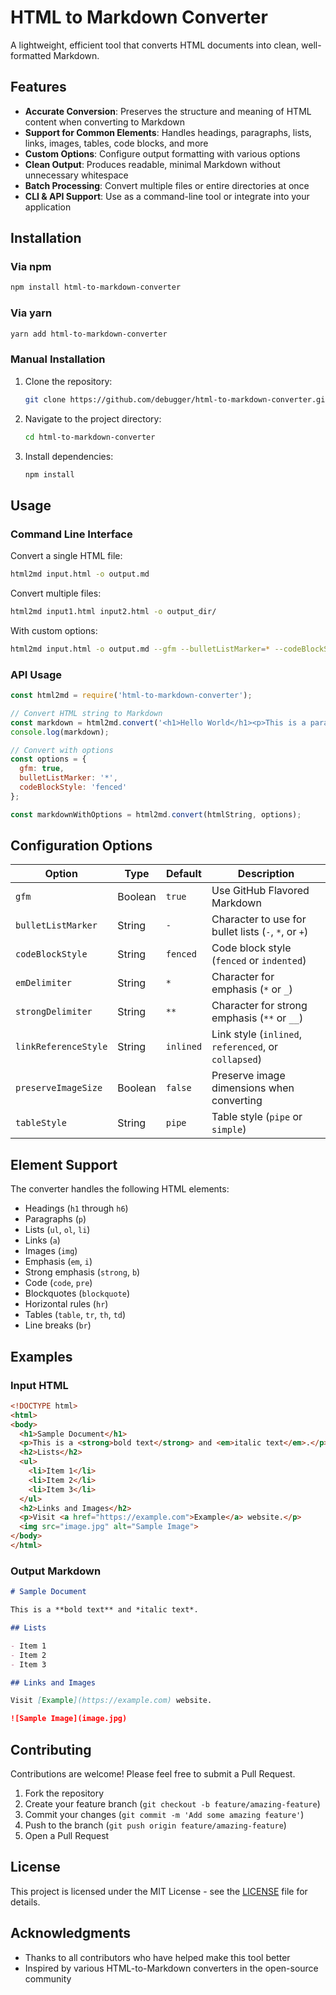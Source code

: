 # HTML to Markdown Converter

A lightweight, efficient tool that converts HTML documents into clean, well-formatted Markdown.

## Features

- **Accurate Conversion**: Preserves the structure and meaning of HTML content when converting to Markdown
- **Support for Common Elements**: Handles headings, paragraphs, lists, links, images, tables, code blocks, and more
- **Custom Options**: Configure output formatting with various options
- **Clean Output**: Produces readable, minimal Markdown without unnecessary whitespace
- **Batch Processing**: Convert multiple files or entire directories at once
- **CLI & API Support**: Use as a command-line tool or integrate into your application

## Installation

### Via npm

```bash
npm install html-to-markdown-converter
```

### Via yarn

```bash
yarn add html-to-markdown-converter
```

### Manual Installation

1. Clone the repository:
   ```bash
   git clone https://github.com/debugger/html-to-markdown-converter.git
   ```
2. Navigate to the project directory:
   ```bash
   cd html-to-markdown-converter
   ```
3. Install dependencies:
   ```bash
   npm install
   ```

## Usage

### Command Line Interface

Convert a single HTML file:

```bash
html2md input.html -o output.md
```

Convert multiple files:

```bash
html2md input1.html input2.html -o output_dir/
```

With custom options:

```bash
html2md input.html -o output.md --gfm --bulletListMarker=* --codeBlockStyle=fenced
```

### API Usage

```javascript
const html2md = require('html-to-markdown-converter');

// Convert HTML string to Markdown
const markdown = html2md.convert('<h1>Hello World</h1><p>This is a paragraph.</p>');
console.log(markdown);

// Convert with options
const options = {
  gfm: true,
  bulletListMarker: '*',
  codeBlockStyle: 'fenced'
};

const markdownWithOptions = html2md.convert(htmlString, options);
```

## Configuration Options

| Option | Type | Default | Description |
|--------|------|---------|-------------|
| `gfm` | Boolean | `true` | Use GitHub Flavored Markdown |
| `bulletListMarker` | String | `-` | Character to use for bullet lists (`-`, `*`, or `+`) |
| `codeBlockStyle` | String | `fenced` | Code block style (`fenced` or `indented`) |
| `emDelimiter` | String | `*` | Character for emphasis (`*` or `_`) |
| `strongDelimiter` | String | `**` | Character for strong emphasis (`**` or `__`) |
| `linkReferenceStyle` | String | `inlined` | Link style (`inlined`, `referenced`, or `collapsed`) |
| `preserveImageSize` | Boolean | `false` | Preserve image dimensions when converting |
| `tableStyle` | String | `pipe` | Table style (`pipe` or `simple`) |

## Element Support

The converter handles the following HTML elements:

- Headings (`h1` through `h6`)
- Paragraphs (`p`)
- Lists (`ul`, `ol`, `li`)
- Links (`a`)
- Images (`img`)
- Emphasis (`em`, `i`)
- Strong emphasis (`strong`, `b`)
- Code (`code`, `pre`)
- Blockquotes (`blockquote`)
- Horizontal rules (`hr`)
- Tables (`table`, `tr`, `th`, `td`)
- Line breaks (`br`)

## Examples

### Input HTML

```html
<!DOCTYPE html>
<html>
<body>
  <h1>Sample Document</h1>
  <p>This is a <strong>bold text</strong> and <em>italic text</em>.</p>
  <h2>Lists</h2>
  <ul>
    <li>Item 1</li>
    <li>Item 2</li>
    <li>Item 3</li>
  </ul>
  <h2>Links and Images</h2>
  <p>Visit <a href="https://example.com">Example</a> website.</p>
  <img src="image.jpg" alt="Sample Image">
</body>
</html>
```

### Output Markdown

```markdown
# Sample Document

This is a **bold text** and *italic text*.

## Lists

- Item 1
- Item 2
- Item 3

## Links and Images

Visit [Example](https://example.com) website.

![Sample Image](image.jpg)
```

## Contributing

Contributions are welcome! Please feel free to submit a Pull Request.

1. Fork the repository
2. Create your feature branch (`git checkout -b feature/amazing-feature`)
3. Commit your changes (`git commit -m 'Add some amazing feature'`)
4. Push to the branch (`git push origin feature/amazing-feature`)
5. Open a Pull Request

## License

This project is licensed under the MIT License - see the [LICENSE](LICENSE) file for details.

## Acknowledgments

- Thanks to all contributors who have helped make this tool better
- Inspired by various HTML-to-Markdown converters in the open-source community
